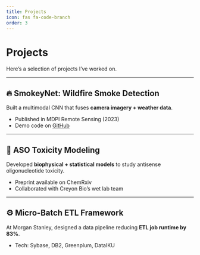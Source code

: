 ```yaml
---
title: Projects
icon: fas fa-code-branch
order: 3
---
```


# Projects

Here’s a selection of projects I’ve worked on.

---

## 🔥 SmokeyNet: Wildfire Smoke Detection  
Built a multimodal CNN that fuses **camera imagery + weather data**.  
- Published in MDPI Remote Sensing (2023)  
- Demo code on [GitHub](https://github.com/yourusername/smokeynet)  

---

## 🧬 ASO Toxicity Modeling  
Developed **biophysical + statistical models** to study antisense oligonucleotide toxicity.  
- Preprint available on ChemRxiv  
- Collaborated with Creyon Bio’s wet lab team  

---

## ⚙️ Micro-Batch ETL Framework  
At Morgan Stanley, designed a data pipeline reducing **ETL job runtime by 83%**.  
- Tech: Sybase, DB2, Greenplum, DataIKU  